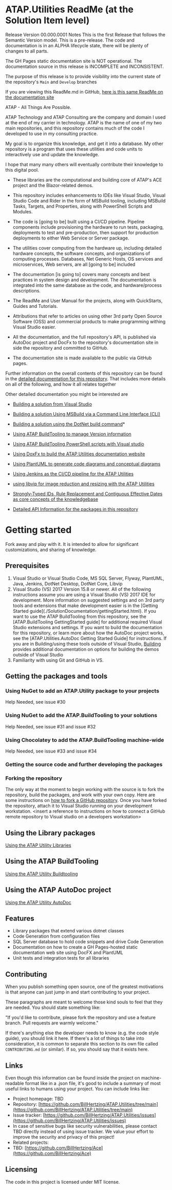 
# ATAP.Utilities ReadMe (at the Solution Item level)

Release Version 00.000.0001 Notes
This is the first Release that follows the Semantic Version model. This is a pre-release. The code and documentation is in an  ALPHA lifecycle state, there will be plenty of changes to all parts.

The GH Pages static documentation site is NOT operational.  The documentation source in this release is INCOMPLETE and INCONSISTENT.

The purpose of this release is to provide visibility into the current state of the repository's `Main` and `Develop` branches

If you are viewing this ReadMe.md in GitHub, [here is this same ReadMe on the documentation site]()

ATAP - All Things Are Possible.

ATAP Technology and ATAP Consulting are the company and domain I used at the end of my carrier in technology. ATAP is the name of one of my two main repositories, and this repository contains much of the code I developed to use in my consulting practice.

My goal is to organize this knowledge, and get it into a database. My other repository is a program that uses these utilities and code units to interactively use and update the knowledge.

I hope that many many others will eventually contribute their knowledge to this digital pool.

* These libraries are the computational and building core of ATAP's ACE project and the Blazor-related demos.

* This repository includes enhancements to IDEs like Visual Studio, Visual Studio Code and Rider in the form of MSBuild tooling, including MSBuild Tasks, Targets, and Properties, along with PowerShell Scripts and Modules.

* The code is [going to be] built using a CI/CD pipeline. Pipeline components include provisioning the hardware to run tests, packaging, deployments to test and pre-production, then support for production deployments to either Web Service or Server package.

* The utilities cover computing from the hardware up, including detailed hardware concepts, the software concepts, and organizations of computing processes. Databases, Net Generic Hosts, OS services and microservices, Web servers, are all [going to be] included

* The documentation [is going to] covers many concepts and best practices in system design and development. The documentation is integrated into the same database as the code, and hardware/process descriptions.

* The ReadMe and User Manual for the projects, along with QuickStarts, Guides and Tutorials.

* Attributions that refer to articles on using other 3rd party Open Source Software (OSS) and commercial products to make programming withing Visual Studio easier.

* All the documentation, and the full repository's API, is published via AutoDoc project and DocFx to the repository's documentation site in side the repository and committed to GitHub.

* The documentation site is made available to the public via GitHub pages.


Further information on the overall contents of this repository can be found in the [detailed documentation for this repository](./SolutionDocumentation/ReadMe.html). That includes more details on all of the following, and how it all relates together

Other detailed documentation you might be interested are

* [Building a solution from Visual Studio]()

* [Building a solution Using MSBuild via a Command Line Interface (CLI)]()

* [Building a solution using the DotNet build command]()* []()

* [Using ATAP BuildTooling to manage Version information]()

* [Using ATAP BuildTooling PowerShell scripts with Visual studio]()

* [Using DoxFx to build the ATAP.Utilities documentation website]()

* [Using PlantUML to generate code diagrams and conceptual diagrams]()

* [Using Jenkins as the CI/CD pipeline for the ATAP Utilities]()

* [using libvip for image reduction and resizing with the ATAP Utilities]()

* [Strongly-Typed IDs, Rule Replacement and Contiguous Effective Dates as core concepts of the knowledgebase]()

* [Detailed API Information for the packages in this repository](./API/ReadMe.html)


# Getting started

Fork away and play with it. It is intended to allow for significant customizations, and sharing of knowledge.

## Prerequisites

1. Visual Studio or Visual Studio Code, MS SQL Server, Flyway, PlantUML, Java, Jenkins, DotNet Desktop, DotNet Core, Libvip
1. Visual Studio (VS) 2017 Version 15.8 or newer. All of the following instructions assume you are using a Visual Studio (VS) 2017 IDE for development. More information on suggested settings and on 3rd party tools and extensions that make development easier is in the [Getting Started guide](./SolutionDocumentation/gettingStarted.html}. If you want to use the ATAP BuildTooling from this repository, see the [ATAP.BuildTooling GettingStarted guide] for additional required Visual Studio extensions and settings. If you want to build the documentation for this repository, or learn more about how the AutoDoc project works, see the [ATAP.Utilities.AutoDoc Getting Started Guide] for instructions. If you are in Building/using these tools outside of Visual Studio, [Building](./SolutionDocumentation/ReadMe.html#Building) provides additional documentation on options for building the demos outside of Visual Studio
1. Familiarity with using Git and GitHub in VS.

## Getting the packages and tools

### Using NuGet to add an ATAP.Utility package to your projects

Help Needed, see issue #30

### Using NuGet to add the ATAP.BuildTooling to your solutions

Help Needed, see issue #31 and issue #32

### Using Chocolatey to add the ATAP.BuildTooling machine-wide


Help Needed, see issue #33 and issue #34

### Getting the source code and further developing the packages

### Forking the repository

The only way at the moment to begin working with the source is to fork the repository, build the packages, and work with your own copy. Here are some instructions on [how to fork a GitHub repository](https://help.github.com/articles/fork-a-repo/).
Once you have forked the repository, attach it to Visual Studio running on your development workstation.
\<insert a reference to instructions on how to connect a GitHub remote repository to Visual studio on a developers workstation>

## Using the Library packages

[Using the ATAP Utility Libraries](./SolutionDocumentation/GettingStarted.html#UsingLibraries)

## Using the ATAP BuildTooling

[Using the ATAP Utility Buildtooling](./SolutionDocumentation/GettingStarted.html#UsingBuildTooling)
## Using the ATAP AutoDoc project

[Using the ATAP Utility AutoDoc](./SolutionDocumentation/GettingStarted.html#UsingAutoDoc)

## Features

* Library packages that extend various dotnet classes
* Code Generation from configuration files
* SQL Server database to hold code snippets and drive Code Generation
* Documentation on how to create a GH Pages-hosted static documentation web site using DocFX and PlantUML
* Unit tests and integration tests for all libraries

## Contributing

When you publish something open source, one of the greatest motivations is that
anyone can just jump in and start contributing to your project.

These paragraphs are meant to welcome those kind souls to feel that they are
needed. You should state something like:

"If you'd like to contribute, please fork the repository and use a feature
branch. Pull requests are warmly welcome."

If there's anything else the developer needs to know (e.g. the code style
guide), you should link it here. If there's a lot of things to take into
consideration, it is common to separate this section to its own file called
`CONTRIBUTING.md` (or similar). If so, you should say that it exists here.

## Links

Even though this information can be found inside the project on machine-readable
format like in a .json file, it's good to include a summary of most useful
links to humans using your project. You can include links like:

* Project homepage: TBD
* Repository: [https://github.com/BillHertzing/ATAP.Utilities/tree/main](https://github.com/BillHertzing/ATAP.Utilities/tree/main)
* Issue tracker: [https://github.com/BillHertzing/ATAP.Utilities/issues](https://github.com/BillHertzing/ATAP.Utilities/issues)
* In case of sensitive bugs like security vulnerabilities, please contact
    TBD directly instead of using issue tracker. We value your effort
    to improve the security and privacy of this project!
* Related projects:
* TBD: [https://github.com/BillHertzing/Ace](https://github.com/BillHertzing/Ace)

## Licensing

The code in this project is licensed under MIT license.
